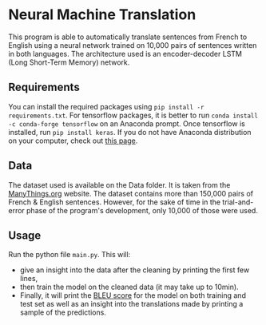 # Neural Machine Translation
This program is able to automatically translate sentences from French to English using a neural network trained on 10,000 pairs of sentences written in both languages. The architecture used is an encoder-decoder LSTM (Long Short-Term Memory) network.

## Requirements
You can install the required packages using `pip install -r requirements.txt`. For tensorflow packages, it is better to run `conda install -c conda-forge tensorflow` on an Anaconda prompt. Once tensorflow is installed, run `pip install keras`. If you do not have Anaconda distribution on your computer, check out [this page](https://www.tensorflow.org/install#anaconda_installation).

## Data
The dataset used is available on the Data folder. It is taken from the [ManyThings.org](http://www.manythings.org/anki/) website. The dataset contains more than 150,000 pairs of French & English sentences. However, for the sake of time in the trial-and-error phase of the program's development, only 10,000 of those were used.


## Usage
Run the python file `main.py`.
This will:
* give an insight into the data after the cleaning by printing the first few lines, 
* then train the model on the cleaned data (it may take up to 10min). 
* Finally, it will print the [BLEU score](https://en.wikipedia.org/wiki/BLEU) for the model on both training and test set as well as an insight into the translations made by printing a sample of the predictions. 
